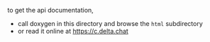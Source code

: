 to get the api documentation,

- call doxygen in this directory and browse the `html` subdirectory
- or read it online at <https://c.delta.chat>
